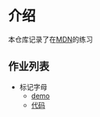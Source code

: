 # 介绍

本仓库记录了在[MDN](https://developer.mozilla.org/zh-CN/docs/Learn/HTML)的练习

## 作业列表
- 标记字母
  - [demo](https://15515179583.github.io/MDN/test1/index.html)
  - [代码](/test1)